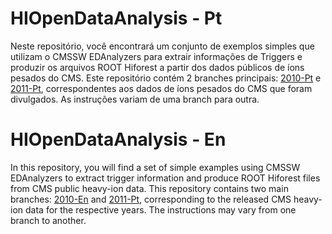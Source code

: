 # HIOpenDataAnalysis - Pt

Neste repositório, você encontrará um conjunto de exemplos simples que utilizam o CMSSW EDAnalyzers para extrair informações de Triggers e produzir os arquivos ROOT Hiforest a partir dos dados públicos de íons pesados do CMS. Este repositório contém 2 branches principais:  [2010-Pt](https://github.com/thiagorangel45/HIOpenDataAnalysis/tree/2010) e [2011-Pt](https://github.com/thiagorangel45/HIOpenDataAnalysis/tree/2011), correspondentes aos dados de íons pesados do CMS que foram divulgados. As instruções variam de uma branch para outra.


# HIOpenDataAnalysis - En

In this repository, you will find a set of simple examples using CMSSW EDAnalyzers to extract trigger information and produce ROOT Hiforest files from CMS public heavy-ion data. This repository contains two main branches: [2010-En](https://github.com/thiagorangel45/HIOpenDataAnalysis/tree/2010-En) and [2011-Pt](https://github.com/thiagorangel45/HIOpenDataAnalysis/tree/2011-En), corresponding to the released CMS heavy-ion data for the respective years. The instructions may vary from one branch to another.
